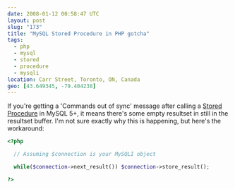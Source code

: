 ```yaml
---
date: 2008-01-12 00:58:47 UTC
layout: post
slug: "173"
title: "MySQL Stored Procedure in PHP gotcha"
tags:
  - php
  - mysql
  - stored
  - procedure
  - mysqli
location: Carr Street, Toronto, ON, Canada
geo: [43.649345, -79.404238]
---
```

<p>If you're getting a 'Commands out of sync' message after calling a <a href="http://dev.mysql.com/doc/refman/5.0/en/stored-procedures.html">Stored Procedure</a> in MySQL 5+, it means there's some empty resultset in still in the resultset buffer. I'm not sure exactly why this is happening, but here's the workaround:</p>

```php
<?php

  // Assuming $connection is your MySQLI object

  while($connection->next_result()) $connection->store_result();

?>
```

